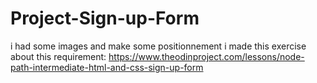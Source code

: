 # Project-Sign-up-Form
i had some images and make some positionnement
i made this exercise about this requirement:
https://www.theodinproject.com/lessons/node-path-intermediate-html-and-css-sign-up-form